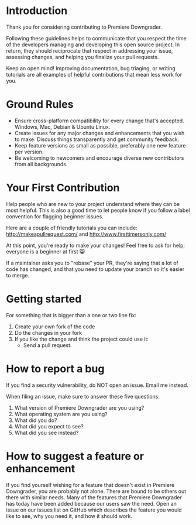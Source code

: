 # Introduction

Thank you for considering contributing to Premiere Downgrader.

Following these guidelines helps to communicate that you respect the time of the developers managing and developing this open source project. In return, they should reciprocate that respect in addressing your issue, assessing changes, and helping you finalize your pull requests.

Keep an open mind! Improving documentation, bug triaging, or writing tutorials are all examples of helpful contributions that mean less work for you.

# Ground Rules
* Ensure cross-platform compatibility for every change that's accepted. Windows, Mac, Debian & Ubuntu Linux.
* Create issues for any major changes and enhancements that you wish to make. Discuss things transparently and get community feedback.
* Keep feature versions as small as possible, preferably one new feature per version.
* Be welcoming to newcomers and encourage diverse new contributors from all backgrounds.

# Your First Contribution
Help people who are new to your project understand where they can be most helpful. This is also a good time to let people know if you follow a label convention for flagging beginner issues.

Here are a couple of friendly tutorials you can include: http://makeapullrequest.com/ and http://www.firsttimersonly.com/

At this point, you're ready to make your changes! Feel free to ask for help; everyone is a beginner at first :smile_cat:

If a maintainer asks you to "rebase" your PR, they're saying that a lot of code has changed, and that you need to update your branch so it's easier to merge.

# Getting started

For something that is bigger than a one or two line fix:

1. Create your own fork of the code
2. Do the changes in your fork
3. If you like the change and think the project could use it:
    * Send a pull request.

# How to report a bug
If you find a security vulnerability, do NOT open an issue. Email me instead.

When filing an issue, make sure to answer these five questions:
1. What version of Premiere Downgrader are you using?
2. What operating system are you using?
3. What did you do?
4. What did you expect to see?
5. What did you see instead?


# How to suggest a feature or enhancement
If you find yourself wishing for a feature that doesn't exist in Premiere Downgrader, you are probably not alone. There are bound to be others out there with similar needs. Many of the features that Premiere Downgrader has today have been added because our users saw the need. Open an issue on our issues list on GitHub which describes the feature you would like to see, why you need it, and how it should work.
